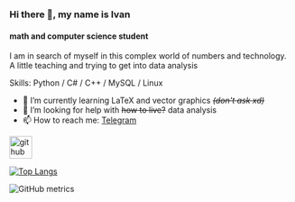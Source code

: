 ### Hi there 👋, my name is **Ivan**
#### math and computer science student
I am in search of myself in this complex world of numbers and technology. A little teaching and trying to get into data analysis

Skills: Python / C# / C++ / MySQL / Linux

- 🌱 I’m currently learning LaTeX and vector graphics ~~*(don't ask xd)*~~ 
- 🤔 I’m looking for help with ~~how to live?~~ data analysis 
- 📫 How to reach me: [Telegram](https://t.me/ans_ev) 


[<img src='https://cdn.jsdelivr.net/npm/simple-icons@3.0.1/icons/github.svg' alt='github' height='40'>](https://github.com/ivlex04)  

[![Top Langs](https://github-readme-stats.vercel.app/api/top-langs/?username=ivlex04)](https://github.com/anuraghazra/github-readme-stats)

![GitHub metrics](https://metrics.lecoq.io/ivlex04)  

